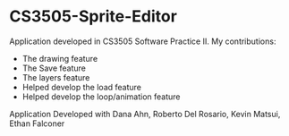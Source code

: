 # CS3505-Sprite-Editor
Application developed in CS3505 Software Practice II. 
My contributions:
  - The drawing feature
  - The Save feature
  - The layers feature
  - Helped develop the load feature
  - Helped develop the loop/animation feature

Application Developed with Dana Ahn, Roberto Del Rosario, Kevin Matsui, Ethan Falconer
